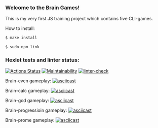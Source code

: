 ### Welcome to the Brain Games!
This is my very first JS training project which contains five CLI-games.

How to install:

```bash
$ make install
```
```bash
$ sudo npm link
```

### Hexlet tests and linter status:
[![Actions Status](https://github.com/blednovski/frontend-project-lvl1/workflows/hexlet-check/badge.svg)](https://github.com/blednovski/frontend-project-lvl1/actions)
[![Maintainability](https://api.codeclimate.com/v1/badges/487dd148750dc716f6b3/maintainability)](https://codeclimate.com/github/blednovski/frontend-project-lvl1/maintainability)
[![linter-check](https://github.com/blednovski/frontend-project-lvl1/actions/workflows/linter-check.yml/badge.svg?branch=main)](https://github.com/blednovski/frontend-project-lvl1/actions/workflows/linter-check.yml)

Brain-even gameplay:
[![asciicast](https://asciinema.org/a/qSlO6Ydia2XMcL24t3OMrLzy6.svg)](https://asciinema.org/a/qSlO6Ydia2XMcL24t3OMrLzy6)

Brain-calc gameplay:
[![asciicast](https://asciinema.org/a/ds9TxLofmuokHZz9IVvNJfXVQ.svg)](https://asciinema.org/a/ds9TxLofmuokHZz9IVvNJfXVQ)

Brain-gcd gameplay:
[![asciicast](https://asciinema.org/a/ajbPIUA1PYFinvyHoESy4zBEE.svg)](https://asciinema.org/a/ajbPIUA1PYFinvyHoESy4zBEE)

Brain-progressioin gameplay:
[![asciicast](https://asciinema.org/a/xZ6STVoiri116VIvaW0i2abIB.svg)](https://asciinema.org/a/xZ6STVoiri116VIvaW0i2abIB)

Brain-prome gameplay:
[![asciicast](https://asciinema.org/a/mDRlFvmmMaF599l6Ud7Lr7oZF.svg)](https://asciinema.org/a/mDRlFvmmMaF599l6Ud7Lr7oZF)